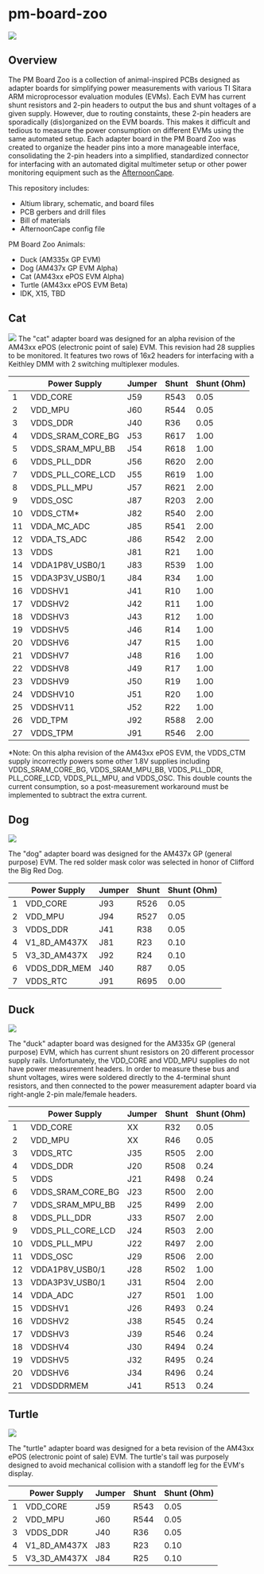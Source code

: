 pm-board-zoo
============

<img src="http://niftyhedgehog.com/pm-board-zoo/images/line_display.jpg">

## Overview
The PM Board Zoo is a collection of animal-inspired PCBs designed as adapter boards for simplifying power measurements with various TI Sitara ARM microprocessor evaluation modules (EVMs). Each EVM has current shunt resistors and 2-pin headers to output the bus and shunt voltages of a given supply. However, due to routing constaints, these 2-pin headers are sporadically (dis)organized on the EVM boards. This makes it difficult and tedious to measure the power consumption on different EVMs using the same automated setup. Each adapter board in the PM Board Zoo was created to organize the header pins into a more manageable interface, consolidating the 2-pin headers into a simplified, standardized connector for interfacing with an automated digital multimeter setup or other power monitoring equipment such as the [AfternoonCape](http://niftyhedgehog.com/afternoon-cape).

This repository includes:

* Altium library, schematic, and board files
* PCB gerbers and drill files
* Bill of materials
* AfternoonCape config file

PM Board Zoo Animals:

* Duck (AM335x GP EVM)
* Dog (AM437x GP EVM Alpha)
* Cat (AM43xx ePOS EVM Alpha)
* Turtle (AM43xx ePOS EVM Beta)
* IDK, X15, TBD


## Cat
<img src="http://niftyhedgehog.com/pm-board-zoo/images/cat_mount.jpg">
The "cat" adapter board was designed for an alpha revision of the AM43xx ePOS (electronic point of sale) EVM. This revision had 28 supplies to be monitored. It features two rows of 16x2 headers for interfacing with a Keithley DMM with 2 switching multiplexer modules. 

|    | Power Supply      | Jumper | Shunt | Shunt (Ohm) |
|----|-------------------|--------|-------|-------------|
| 1  | VDD_CORE          | J59    | R543  | 0.05        |
| 2  | VDD_MPU           | J60    | R544  | 0.05        |
| 3  | VDDS_DDR          | J40    | R36   | 0.05        |
| 4  | VDDS_SRAM_CORE_BG | J53    | R617  | 1.00        |
| 5  | VDDS_SRAM_MPU_BB  | J54    | R618  | 1.00        |
| 6  | VDDS_PLL_DDR      | J56    | R620  | 2.00        |
| 7  | VDDS_PLL_CORE_LCD | J55    | R619  | 1.00        |
| 8  | VDDS_PLL_MPU      | J57    | R621  | 2.00        |
| 9  | VDDS_OSC          | J87    | R203  | 2.00        |
| 10 | VDDS_CTM*         | J82    | R540  | 2.00        |
| 11 | VDDA_MC_ADC       | J85    | R541  | 2.00        |
| 12 | VDDA_TS_ADC       | J86    | R542  | 2.00        |
| 13 | VDDS              | J81    | R21   | 1.00        |
| 14 | VDDA1P8V_USB0/1   | J83    | R539  | 1.00        |
| 15 | VDDA3P3V_USB0/1   | J84    | R34   | 1.00        |
| 16 | VDDSHV1           | J41    | R10   | 1.00        |
| 17 | VDDSHV2           | J42    | R11   | 1.00        |
| 18 | VDDSHV3           | J43    | R12   | 1.00        |
| 19 | VDDSHV5           | J46    | R14   | 1.00        |
| 20 | VDDSHV6           | J47    | R15   | 1.00        |
| 21 | VDDSHV7           | J48    | R16   | 1.00        |
| 22 | VDDSHV8           | J49    | R17   | 1.00        |
| 23 | VDDSHV9           | J50    | R19   | 1.00        |
| 24 | VDDSHV10          | J51    | R20   | 1.00        |
| 25 | VDDSHV11          | J52    | R22   | 1.00        |
| 26 | VDD_TPM           | J92    | R588  | 2.00        |
| 27 | VDDS_TPM          | J91    | R546  | 2.00        |

*Note: On this alpha revision of the AM43xx ePOS EVM, the VDDS_CTM supply incorrectly powers some other 1.8V supplies including VDDS_SRAM_CORE_BG, VDDS_SRAM_MPU_BB, VDDS_PLL_DDR, PLL_CORE_LCD, VDDS_PLL_MPU, and VDDS_OSC. This double counts the current consumption, so a post-measurement workaround must be implemented to subtract the extra current.

## Dog
<img src="http://niftyhedgehog.com/pm-board-zoo/images/dog_mount.jpg">

The "dog" adapter board was designed for the AM437x GP (general purpose) EVM. The red solder mask color was selected in honor of Clifford the Big Red Dog.

|   | Power Supply | Jumper | Shunt | Shunt (Ohm) |
|---|--------------|--------|-------|-------------|
| 1 | VDD_CORE     | J93    | R526  | 0.05        |
| 2 | VDD_MPU      | J94    | R527  | 0.05        |
| 3 | VDDS_DDR     | J41    | R38   | 0.05        |
| 4 | V1_8D_AM437X | J81    | R23   | 0.10        |
| 5 | V3_3D_AM437X | J92    | R24   | 0.10        |
| 6 | VDDS_DDR_MEM | J40    | R87   | 0.05        |
| 7 | VDDS_RTC     | J91    | R695  | 0.00        |


## Duck
<img src="http://niftyhedgehog.com/pm-board-zoo/images/duck_mount.jpg">

The "duck" adapter board was designed for the AM335x GP (general purpose) EVM, which has current shunt resistors on 20 different processor supply rails. Unfortunately, the VDD_CORE and VDD_MPU supplies do not have power measurement headers. In order to measure these bus and shunt voltages, wires were soldered directly to the 4-terminal shunt resistors, and then connected to the power measurement adapter board via right-angle 2-pin male/female headers.

|    | Power Supply      | Jumper | Shunt | Shunt (Ohm) |
|----|-------------------|--------|-------|-------------|
| 1  | VDD_CORE          | XX     | R32   | 0.05        |
| 2  | VDD_MPU           | XX     | R46   | 0.05        |
| 3  | VDDS_RTC          | J35    | R505  | 2.00        |
| 4  | VDDS_DDR          | J20    | R508  | 0.24        |
| 5  | VDDS              | J21    | R498  | 0.24        |
| 6  | VDDS_SRAM_CORE_BG | J23    | R500  | 2.00        |
| 7  | VDDS_SRAM_MPU_BB  | J25    | R499  | 2.00        |
| 8  | VDDS_PLL_DDR      | J33    | R507  | 2.00        |
| 9  | VDDS_PLL_CORE_LCD | J24    | R503  | 2.00        |
| 10 | VDDS_PLL_MPU      | J22    | R497  | 2.00        |
| 11 | VDDS_OSC          | J29    | R506  | 2.00        |
| 12 | VDDA1P8V_USB0/1   | J28    | R502  | 1.00        |
| 13 | VDDA3P3V_USB0/1   | J31    | R504  | 2.00        |
| 14 | VDDA_ADC          | J27    | R501  | 1.00        |
| 15 | VDDSHV1           | J26    | R493  | 0.24        |
| 16 | VDDSHV2           | J38    | R545  | 0.24        |
| 17 | VDDSHV3           | J39    | R546  | 0.24        |
| 18 | VDDSHV4           | J30    | R494  | 0.24        |
| 19 | VDDSHV5           | J32    | R495  | 0.24        |
| 20 | VDDSHV6           | J34    | R496  | 0.24        |
| 21 | VDDSDDRMEM        | J41    | R513  | 0.24        |


## Turtle
<img src="http://niftyhedgehog.com/pm-board-zoo/images/turtle_mount.jpg">

The "turtle" adapter board was designed for a beta revision of the AM43xx ePOS (electronic point of sale) EVM. The turtle's tail was purposely designed to avoid mechanical collision with a standoff leg for the EVM's display.

|   | Power Supply | Jumper | Shunt | Shunt (Ohm) |
|---|--------------|--------|-------|-------------|
| 1 | VDD_CORE     | J59    | R543  | 0.05        |
| 2 | VDD_MPU      | J60    | R544  | 0.05        |
| 3 | VDDS_DDR     | J40    | R36   | 0.05        |
| 4 | V1_8D_AM437X | J83    | R23   | 0.10        |
| 5 | V3_3D_AM437X | J84    | R25   | 0.10        |
